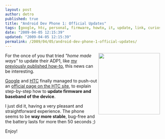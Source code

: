 ```yaml
---
layout: post
author: detro
published: true
title: "Android Dev Phone 1: Official Updates"
tags: [google, htc, personal, firmware, howto, it, update, link, curiosity, english, adp1, dream, baseband, android]
date: "2009-04-05 12:15:39"
updated: "2009-04-05 12:15:39"
permalink: /2009/04/05/android-dev-phone-1-official-updates/
---
```


<img src="http://www.livbit.com/article/wp-content/uploads/2008/12/google_android_dev_phone_1.jpg" width="200" align="right" />For the once of you that tried <em>"home made ways"</em> to update their ADP1, like <a href="http://www.detronizator.org/2009/03/08/andoird-dev-phone-1-to-git-master-and-back/">my previously published how-to</a>, this news can be interesting.

<a href="http://android-developers.blogspot.com/2009/03/developer-news.html">Google</a> and <a href="http://www.htc.com">HTC</a> finally managed to push-out an <a href="http://www.htc.com/www/support/android/adp.html">official page on the HTC site</a>, to explain step-by-step how to <strong>update firmware and baseband of the device</strong>.

I just did it, having a very pleasant and straightforward experience.
The phone seems to be <strong>way more stable</strong>, bug-free and the battery lasts for more then 50 seconds ;)

Enjoy!
